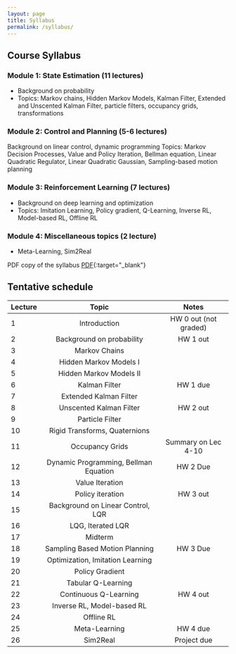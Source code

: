 ```yaml
---
layout: page
title: Syllabus
permalink: /syllabus/
---
```


## Course Syllabus

### Module 1: State Estimation (11 lectures)
- Background on probability
- Topics: Markov chains, Hidden Markov Models, Kalman Filter, Extended and Unscented Kalman Filter, particle filters, occupancy grids, transformations

### Module 2: Control and Planning (5-6 lectures)
Background on linear control, dynamic programming
Topics: Markov Decision Processes, Value and Policy Iteration, Bellman equation, Linear Quadratic Regulator, Linear Quadratic Gaussian, Sampling-based motion planning

### Module 3: Reinforcement Learning (7 lectures)
- Background on deep learning and optimization
- Topics: Imitation Learning, Policy gradient, Q-Learning, Inverse RL, Model-based RL, Offline RL

### Module 4: Miscellaneous topics (2 lecture)
- Meta-Learning, Sim2Real

PDF copy of the syllabus [PDF](/static_files/docs/Learning_in_Robotics_Fall22_Behl.pdf){:target="_blank"}

## Tentative schedule

| Lecture      | Topic | Notes    |
| :---        |    :-------:   |         :------: |
| 1     | Introduction      | HW 0 out (not graded)  |
| 2  |  Background on probability |  HW 1 out |
| 3   |  Markov Chains |   |
| 4   | Hidden Markov Models I   |   |
| 5   | Hidden Markov Models II  |   |
| 6   | Kalman Filter  | HW 1 due  |
| 7   | Extended Kalman Filter  |     |
| 8   | Unscented Kalman Filter  | HW 2 out  |
| 9   | Particle Filter  |   |
| 10   | Rigid Transforms, Quaternions  |   |
| 11   | Occupancy Grids  |  Summary on Lec 4-10 |
| 12   | Dynamic Programming, Bellman Equation  |  HW 2 Due |
| 13   | Value Iteration  |   |
| 14   | Policy iteration  |  HW 3 out |
| 15   | Background on Linear Control, LQR  |   |
| 16   | LQG, Iterated LQR  |   |
| 17   | Midterm  |   |
| 18   | Sampling Based Motion Planning  | HW 3 Due  |
| 19   | Optimization, Imitation Learning  |   |
| 20   | Policy Gradient  |   |
| 21   | Tabular Q-Learning  |   |
| 22   | Continuous Q-Learning  | HW 4 out  |
| 23   | Inverse RL, Model-based RL  |   |
| 24   | Offline RL  |   |
| 25   |  Meta-Learning | HW 4 due   |
| 26   |  Sim2Real | Project due  |
